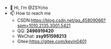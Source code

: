 - 👋 Hi, I’m @ZSYcho
- 📫 How to reach me 
  -  CSDN:https://blog.csdn.net/qq_45809066?spm=1010.2135.3001.5421
  -  QQ: **2496919420**
  -  WeChat: **zsy951598213**
  -  Gitee:https://gitee.com/kevin0401

<!---
ZSYcho/ZSYcho is a ✨ special ✨ repository because its `README.md` (this file) appears on your GitHub profile.
You can click the Preview link to take a look at your changes.
--->
